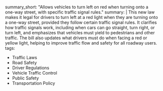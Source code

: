 summary_short: "Allows vehicles to turn left on red when turning onto a one-way street, with specific traffic signal rules."
summary: |
  This new law makes it legal for drivers to turn left at a red light when they are turning onto a one-way street, provided they follow certain traffic signal rules. It clarifies how traffic signals work, including when cars can go straight, turn right, or turn left, and emphasizes that vehicles must yield to pedestrians and other traffic. The bill also updates what drivers must do when facing a red or yellow light, helping to improve traffic flow and safety for all roadway users.
tags:
  - Traffic Laws
  - Road Safety
  - Driver Regulations
  - Vehicle Traffic Control
  - Public Safety
  - Transportation Policy
